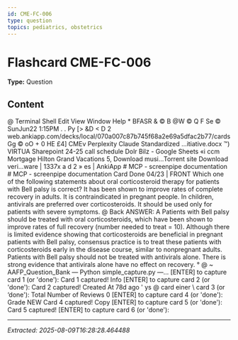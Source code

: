 ```yaml
---
id: CME-FC-006
type: question
topics: pediatrics, obstetrics
---
```


# Flashcard CME-FC-006

**Type:** Question

## Content

@ Terminal Shell Edit View Window Help * BFASR & © B @W © Q F Se © SunJun22 1:15PM
. . Py [>
&D < D 2 web.ankiapp.com/decks/local/070a007c87b745f68a2e69a5dfac2b77/cards Gg © oO + 0
HE £4] CMEv Perplexity Claude Standardized ...itiative.docx ™) VIRTUA Sharepoint 24-25 call schedule Dolr Bilz - Google Sheets «i ccm Mortgage Hilton Grand Vacations 5, Download musi...Torrent site Download veri...ware | 1337x
a d 2 »
es | AnkiApp # MCP - screenpipe documentation # MCP - screenpipe documentation
Card Done
04/23
| FRONT
Which one of the following statements about oral corticosteroid therapy for patients with Bell palsy is
correct?
It has been shown to improve rates of complete recovery in adults.
It is contraindicated in pregnant people.
In children, antivirals are preferred over corticosteroids.
It should be used only for patients with severe symptoms.
@ Back
ANSWER: A
Patients with Bell palsy should be treated with oral corticosteroids, which have been shown to improve
rates of full recovery (number needed to treat = 10). Although there is limited evidence showing that
corticosteroids are beneficial in pregnant patients with Bell palsy, consensus practice is to treat these
patients with corticosteroids early in the disease course, similar to nonpregnant adults. Patients with Bell
palsy should not be treated with antivirals alone. There is strong evidence that antivirals alone have no
effect on recovery.
° @ ~ AAFP_Question_Bank — Python simple_capture.py —...
[ENTER] to capture card 1 (or 'done'):
Card 1 captured!
Info
[ENTER] to capture card 2 (or 'done'):
Card 2 captured! Created At 78d ago
' ys
@ card einer \ card 3 (or ‘done'): Total Number of Reviews 0
[ENTER] to capture card 4 (or 'done'): Grade NEW
Card 4 captured!
Copy
[ENTER] to capture card 5 (or 'done'):
Card 5 captured!
[ENTER] to capture card 6 (or 'done'):

---
*Extracted: 2025-08-09T16:28:28.464488*
